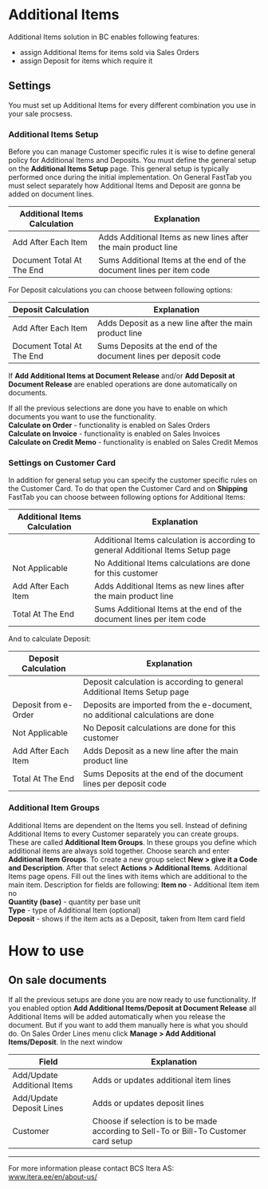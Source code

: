 # Additional Items
Additional Items solution in BC enables following features:

* assign Additional Items for items sold via Sales Orders
* assign Deposit for items which require it


## Settings

You must set up Additional Items for every different combination you use in your sale procsess.

### Additional Items Setup

Before you can manage Customer specific rules it is wise to define general policy for Additional Items and Deposits. You must define the general setup on the
**Additional Items Setup** page. This general setup is typically performed once during the initial implementation. On General FastTab you must select separately how
Additional Items and Deposit are gonna be added on document lines.

|Additional Items Calculation|Explanation|
|---|---| 
| Add After Each Item | Adds Additional Items as new lines after the main product line |
| Document Total At The End | Sums Additional Items at the end of the document lines per item code |

For Deposit calculations you can choose between following options:

|Deposit Calculation|Explanation|
|---|---| 
| Add After Each Item | Adds Deposit as a new line after the main product line |
| Document Total At The End | Sums Deposits at the end of the document lines per deposit code |

If **Add Additional Items at Document Release** and/or **Add Deposit at Document Release** are enabled operations are done automatically on documents.


If all the previous selections are done you have to enable on which documents you want to use the functionality.<br>
**Calculate on Order** - functionality is enabled on Sales Orders <br>
**Calculate on Invoice** - functionality is enabled on Sales Invoices <br>
**Calculate on Credit Memo** - functionality is enabled on Sales Credit Memos <br>


### Settings on Customer Card

In addition for general setup you can specify the customer specific rules on the Customer Card. To do that open the Customer Card and on **Shipping** FastTab you can
choose between following options for Additional Items:

|Additional Items Calculation|Explanation|
|---|---| 
| <blank> | Additional Items calculation is according to general Additional Items Setup page |
| Not Applicable | No Additional Items calculations are done for this customer |
| Add After Each Item | Adds Additional Items as new lines after the main product line |
| Total At The End | Sums Additional Items at the end of the document lines per item code |

And to calculate Deposit:

|Deposit Calculation|Explanation|
|---|---| 
| <blank> | Deposit calculation is according to general Additional Items Setup page |
| Deposit from e-Order | Deposits are imported from the e-document, no additional calculations are done |
| Not Applicable | No Deposit calculations are done for this customer |
| Add After Each Item | Adds Deposit as a new line after the main product line |
| Total At The End | Sums Deposits at the end of the document lines per deposit code |


 ### Additional Item Groups

Additional Items are dependent on the Items you sell. Instead of defining Additional Items to every Customer separately you can create groups. These are called
**Additional Item Groups**. In these groups you define which additional items are always sold together.
Choose search and enter **Additional Item Groups**. To create a new group select **New > give it a Code and Description**. After that select **Actions > Additional
Items**. Additional Items page opens. Fill out the lines with items which are additional to the main item. 
Description for fields are following:
**Item no** - Additional Item item no<br>
**Quantity (base)** - quantity per base unit <br>
**Type** - type of Additional Item (optional) <br>
**Deposit** - shows if the item acts as a Deposit, taken from Item card field <br>
 
 
 
 

# How to use


## On sale documents

If all the previous setups are done you are now ready to use functionality. If you enabled option **Add Additional Items/Deposit at Document Release** all Additional
Items will be added automatically when you release the document. But if you want to add them manually here is what you should do. On Sales Order Lines menu click
**Manage > Add Additional Items/Deposit**. In the next window 

|Field|Explanation|
|---|---| 
| Add/Update Additional Items | Adds or updates additional item lines |
| Add/Update Deposit Lines | Adds or updates deposit lines |
| Customer | Choose if selection is to be made according to Sell-To or Bill-To Customer card setup |

---

For more information please contact BCS Itera AS:  
<a href="https://www.itera.ee/en/about-us/" target="_blank">www.itera.ee/en/about-us/</a>
